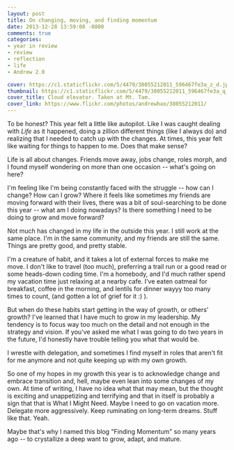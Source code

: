 ```yaml
---
layout: post
title: On changing, moving, and finding momentum
date: 2013-12-28 13:59:08 -0800
comments: true
categories: 
- year in review
- review
- reflection
- life
- Andrew 2.0

cover: https://c1.staticflickr.com/5/4479/38055212011_596467fe3a_z_d.jpg
thumbnail: https://c1.staticflickr.com/5/4479/38055212011_596467fe3a_q_d.jpg
cover_title: Cloud elevator. Taken at Mt. Tam.
cover_link: https://www.flickr.com/photos/andrewhao/38055212011/
---
```

To be honest? This year felt a little like autopilot. Like I was caught
dealing with _Life_ as it happened, doing a zillion different things
(like I always do) and realizing that I needed to catch up with the
changes. At times, this year felt like waiting for things to happen to me.
Does that make sense?

Life is all about changes. Friends move away, jobs change, roles morph, and I found
myself wondering on more than one occasion -- what's going on here?

I'm feeling like I'm being constantly faced with the struggle -- how can
I change? How can I grow? Where it feels like sometimes my friends are
moving forward with their lives, there was a bit of soul-searching to be
done this year -- what am I doing nowadays? Is there something I need to
be doing to grow and move forward?

Not much has changed in my life in the outside this year. I still work
at the same place. I'm in the same community, and my friends are still
the same. Things are pretty good, and pretty stable.

I'm a creature of habit, and it takes a lot of external forces to make
me move. I don't like to travel (too much), preferring a trail run or a
good read or some heads-down coding time. I'm a homebody, and I'd much
rather spend my vacation time just relaxing at a nearby cafe. I've eaten
oatmeal for breakfast, coffee in the morning, and lentils for dinner
wayyy too many times to count, (and gotten a lot of grief for it :) ).

But when do these habits start getting in the way of growth, or others'
growth? I've learned that I have much to grow in my leadership. My
tendency is to focus way too much on the detail and not enough in the
strategy and vision. If you've asked me what I was going to do two years
in the future, I'd honestly have trouble telling you what that would be.

I wrestle with delegation, and sometimes I find myself in roles that
aren't fit for me anymore and not quite keeping up with my own growth.

So one of my hopes in my growth this year is to acknowledge change and
embrace transition and, hell, maybe even lean into some changes of my
own. At time of writing, I have no idea what that may mean, but the
thought is exciting and unappetizing and terrifying and that in itself
is probably a sign that that is What I Might Need. Maybe I need to go on
vacation more. Delegate more aggressively. Keep ruminating on long-term
dreams. Stuff like that. Yeah.

Maybe that's why I named this blog "Finding Momentum" so many years
ago -- to crystallize a deep want to grow, adapt, and mature.
